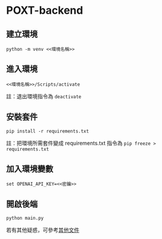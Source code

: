 # POXT-backend

## 建立環境
`python -m venv <<環境名稱>>`

## 進入環境
`<<環境名稱>>/Scripts/activate`

註：退出環境指令為 `deactivate`

## 安裝套件
`pip install -r requirements.txt`

註：把環境所需套件變成 requirements.txt 指令為 `pip freeze > requirements.txt`

## 加入環境變數
`set OPENAI_API_KEY=<<密鑰>>`

## 開啟後端
`python main.py`

若有其他疑惑，可參考[其他文件](https://hackmd.io/@qrWOBWniTYy5n_mcE3dshQ/BydyQjEJ3)
